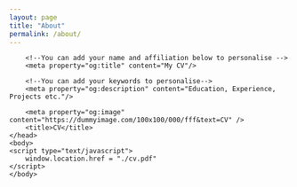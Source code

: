 ```yaml
---
layout: page
title: "About"
permalink: /about/
---
```


<!DOCTYPE HTML>
<html lang="en-US">
    <head>
        <meta charset="UTF-8">      
        
        <!--You can add your name and affiliation below to personalise -->
        <meta property="og:title" content="My CV"/>
        
        <!--You can add your keywords to personalise-->
        <meta property="og:description" content="Education, Experience, Projects etc."/>
        
        <meta property="og:image" content="https://dummyimage.com/100x100/000/fff&text=CV" />
        <title>CV</title>
    </head>
    <body>
    <script type="text/javascript">
        window.location.href = "./cv.pdf"
    </script>
    </body>
</html>
